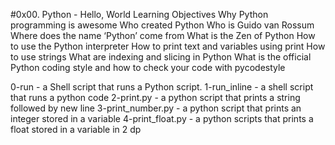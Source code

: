 #0x00. Python - Hello, World
Learning Objectives
Why Python programming is awesome
Who created Python
Who is Guido van Rossum
Where does the name ‘Python’ come from
What is the Zen of Python
How to use the Python interpreter
How to print text and variables using print
How to use strings
What are indexing and slicing in Python
What is the official Python coding style and how to check your code with pycodestyle

0-run - a Shell script that runs a Python script.
1-run_inline - a shell script that runs a python code
2-print.py - a python script that prints a string followed by new line
3-print_number.py - a python script that prints an integer stored in a variable
4-print_float.py - a python scripts that prints a float stored in a variable in 2 dp
